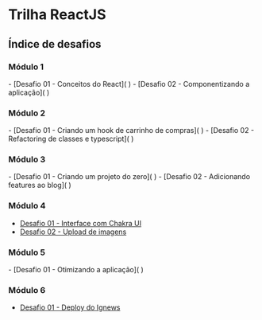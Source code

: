 <h1>Trilha ReactJS</h1>

## Índice de desafios

<h3>Módulo 1</h3>
- [Desafio 01 - Conceitos do React]( )
- [Desafio 02 - Componentizando a aplicação]( )
 
<h3>Módulo 2</h3>
- [Desafio 01 - Criando um hook de carrinho de compras]( )
- [Desafio 02 - Refactoring de classes e typescript]( )

<h3>Módulo 3</h3>
- [Desafio 01 - Criando um projeto do zero]( )
- [Desafio 02 - Adicionando features ao blog]( )

<h3>Módulo 4</h3>

- [Desafio 01 - Interface com Chakra UI]( )
- [Desafio 02 - Upload de imagens]( )

<h3>Módulo 5</h3>
- [Desafio 01 - Otimizando a aplicação]( )

<h3>Módulo 6</h3>

- [Desafio 01 - Deploy do Ignews]( )
